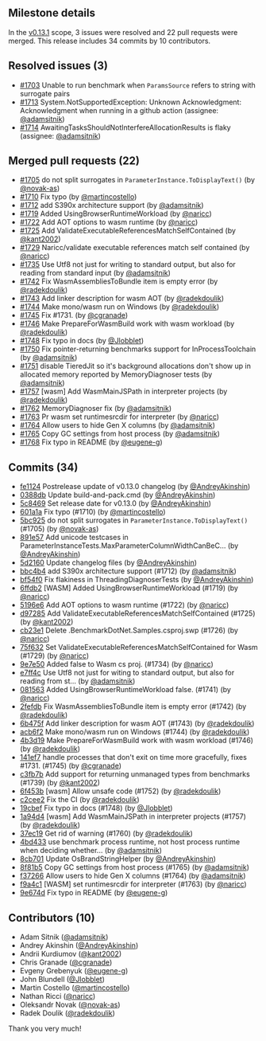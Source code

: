 ## Milestone details

In the [v0.13.1](https://github.com/dotnet/BenchmarkDotNet/issues?q=milestone:v0.13.1) scope, 
3 issues were resolved and 22 pull requests were merged.
This release includes 34 commits by 10 contributors.

## Resolved issues (3)

* [#1703](https://github.com/dotnet/BenchmarkDotNet/issues/1703) Unable to run benchmark when `ParamsSource` refers to string with surrogate pairs
* [#1713](https://github.com/dotnet/BenchmarkDotNet/issues/1713) System.NotSupportedException: Unknown Acknowledgment: ﻿Acknowledgment when running in a github action (assignee: [@adamsitnik](https://github.com/adamsitnik))
* [#1714](https://github.com/dotnet/BenchmarkDotNet/issues/1714) AwaitingTasksShouldNotInterfereAllocationResults is flaky (assignee: [@adamsitnik](https://github.com/adamsitnik))

## Merged pull requests (22)

* [#1705](https://github.com/dotnet/BenchmarkDotNet/pull/1705) do not split surrogates in `ParameterInstance.ToDisplayText()` (by [@novak-as](https://github.com/novak-as))
* [#1710](https://github.com/dotnet/BenchmarkDotNet/pull/1710) Fix typo (by [@martincostello](https://github.com/martincostello))
* [#1712](https://github.com/dotnet/BenchmarkDotNet/pull/1712) add S390x architecture support (by [@adamsitnik](https://github.com/adamsitnik))
* [#1719](https://github.com/dotnet/BenchmarkDotNet/pull/1719) Added UsingBrowserRuntimeWorkload (by [@naricc](https://github.com/naricc))
* [#1722](https://github.com/dotnet/BenchmarkDotNet/pull/1722) Add AOT options to wasm runtime (by [@naricc](https://github.com/naricc))
* [#1725](https://github.com/dotnet/BenchmarkDotNet/pull/1725) Add ValidateExecutableReferencesMatchSelfContained (by [@kant2002](https://github.com/kant2002))
* [#1729](https://github.com/dotnet/BenchmarkDotNet/pull/1729) Naricc/validate executable references match self contained (by [@naricc](https://github.com/naricc))
* [#1735](https://github.com/dotnet/BenchmarkDotNet/pull/1735) Use Utf8 not just for writing to standard output, but also for reading from standard input (by [@adamsitnik](https://github.com/adamsitnik))
* [#1742](https://github.com/dotnet/BenchmarkDotNet/pull/1742) Fix WasmAssembliesToBundle item is empty error (by [@radekdoulik](https://github.com/radekdoulik))
* [#1743](https://github.com/dotnet/BenchmarkDotNet/pull/1743) Add linker description for wasm AOT (by [@radekdoulik](https://github.com/radekdoulik))
* [#1744](https://github.com/dotnet/BenchmarkDotNet/pull/1744) Make mono/wasm run on Windows (by [@radekdoulik](https://github.com/radekdoulik))
* [#1745](https://github.com/dotnet/BenchmarkDotNet/pull/1745) Fix #1731. (by [@cgranade](https://github.com/cgranade))
* [#1746](https://github.com/dotnet/BenchmarkDotNet/pull/1746) Make PrepareForWasmBuild work with wasm workload (by [@radekdoulik](https://github.com/radekdoulik))
* [#1748](https://github.com/dotnet/BenchmarkDotNet/pull/1748) Fix typo in docs (by [@Jlobblet](https://github.com/Jlobblet))
* [#1750](https://github.com/dotnet/BenchmarkDotNet/pull/1750) Fix pointer-returning benchmarks support for InProcessToolchain (by [@adamsitnik](https://github.com/adamsitnik))
* [#1751](https://github.com/dotnet/BenchmarkDotNet/pull/1751) disable TieredJit so it's background allocations don't show up in allocated memory reported by MemoryDiagnoser tests (by [@adamsitnik](https://github.com/adamsitnik))
* [#1757](https://github.com/dotnet/BenchmarkDotNet/pull/1757) [wasm] Add WasmMainJSPath in interpreter projects (by [@radekdoulik](https://github.com/radekdoulik))
* [#1762](https://github.com/dotnet/BenchmarkDotNet/pull/1762) MemoryDiagnoser fix (by [@adamsitnik](https://github.com/adamsitnik))
* [#1763](https://github.com/dotnet/BenchmarkDotNet/pull/1763) Pr wasm set runtimesrcdir for interpreter (by [@naricc](https://github.com/naricc))
* [#1764](https://github.com/dotnet/BenchmarkDotNet/pull/1764) Allow users to hide Gen X columns (by [@adamsitnik](https://github.com/adamsitnik))
* [#1765](https://github.com/dotnet/BenchmarkDotNet/pull/1765) Copy GC settings from host process (by [@adamsitnik](https://github.com/adamsitnik))
* [#1768](https://github.com/dotnet/BenchmarkDotNet/pull/1768) Fix typo in README (by [@eugene-g](https://github.com/eugene-g))

## Commits (34)

* [fe1124](https://github.com/dotnet/BenchmarkDotNet/commit/fe1124661c3a2c45f3234c251872b9982e2a3890) Postrelease update of v0.13.0 changelog (by [@AndreyAkinshin](https://github.com/AndreyAkinshin))
* [0388db](https://github.com/dotnet/BenchmarkDotNet/commit/0388db29ec89d2ac2402007d7b286a9fc0d616e1) Update build-and-pack.cmd (by [@AndreyAkinshin](https://github.com/AndreyAkinshin))
* [5c8469](https://github.com/dotnet/BenchmarkDotNet/commit/5c8469124736ee15cf2f94c8b5b670e95e052ce1) Set release date for v0.13.0 (by [@AndreyAkinshin](https://github.com/AndreyAkinshin))
* [601a1a](https://github.com/dotnet/BenchmarkDotNet/commit/601a1aee05972ead40781fc389a7e6870964f821) Fix typo (#1710) (by [@martincostello](https://github.com/martincostello))
* [5bc925](https://github.com/dotnet/BenchmarkDotNet/commit/5bc92530ecb7a7cab04dd0dd37a42f3e97232ad6) do not split surrogates in `ParameterInstance.ToDisplayText()` (#1705) (by [@novak-as](https://github.com/novak-as))
* [891e57](https://github.com/dotnet/BenchmarkDotNet/commit/891e5700f72a4615f063e3f87790724a0c1b519f) Add unicode testcases in ParameterInstanceTests.MaxParameterColumnWidthCanBeC... (by [@AndreyAkinshin](https://github.com/AndreyAkinshin))
* [5d2160](https://github.com/dotnet/BenchmarkDotNet/commit/5d2160d5d5deee6a3b70d7cfd99d81354b1f8fba) Update changelog files (by [@AndreyAkinshin](https://github.com/AndreyAkinshin))
* [bbc4b4](https://github.com/dotnet/BenchmarkDotNet/commit/bbc4b45c5d85b4b75cf445c635f030077c0485dd) add S390x architecture support (#1712) (by [@adamsitnik](https://github.com/adamsitnik))
* [bf54f0](https://github.com/dotnet/BenchmarkDotNet/commit/bf54f01be4569fbac4a8217bb26dd9ff05b5b90c) Fix flakiness in ThreadingDiagnoserTests (by [@AndreyAkinshin](https://github.com/AndreyAkinshin))
* [6ffdb2](https://github.com/dotnet/BenchmarkDotNet/commit/6ffdb24c4e7b6dd3011f3f113e384a587e07b8e1) [WASM] Added UsingBrowserRuntimeWorkload (#1719) (by [@naricc](https://github.com/naricc))
* [5196e6](https://github.com/dotnet/BenchmarkDotNet/commit/5196e6f5854c45b3e62a8c9a0a68e92491e70d57) Add AOT options to wasm runtime (#1722) (by [@naricc](https://github.com/naricc))
* [d97285](https://github.com/dotnet/BenchmarkDotNet/commit/d97285236327de3cdc74f87fa6eb896b4a643630) Add ValidateExecutableReferencesMatchSelfContained (#1725) (by [@kant2002](https://github.com/kant2002))
* [cb23e1](https://github.com/dotnet/BenchmarkDotNet/commit/cb23e125ce436171be7fc91850dcec166c2b9b67) Delete .BenchmarkDotNet.Samples.csproj.swp (#1726) (by [@naricc](https://github.com/naricc))
* [75f632](https://github.com/dotnet/BenchmarkDotNet/commit/75f63272def862bb223a3e3e040760a71d8994d1) Set ValidateExecutableReferencesMatchSelfContained for Wasm (#1729) (by [@naricc](https://github.com/naricc))
* [9e7e50](https://github.com/dotnet/BenchmarkDotNet/commit/9e7e50728154e24c79fe392074f127c31611eae1) Added <WasmNativeWorkload>false</WasmNativeWorkload> to Wasm cs proj. (#1734) (by [@naricc](https://github.com/naricc))
* [e7ff4c](https://github.com/dotnet/BenchmarkDotNet/commit/e7ff4cefcc8d429205a21a76045e82688ee063c5) Use Utf8 not just for witing to standard output, but also for reading from st... (by [@adamsitnik](https://github.com/adamsitnik))
* [081563](https://github.com/dotnet/BenchmarkDotNet/commit/081563ad4fbc87409289dd1d039f64dbca49c009) Added UsingBrowserRuntimeWorkload false. (#1741) (by [@naricc](https://github.com/naricc))
* [2fefdb](https://github.com/dotnet/BenchmarkDotNet/commit/2fefdb335c6beb20fdc3463a34fe83d52ac5d619) Fix WasmAssembliesToBundle item is empty error (#1742) (by [@radekdoulik](https://github.com/radekdoulik))
* [6b475f](https://github.com/dotnet/BenchmarkDotNet/commit/6b475f651df7f282fc6ec103fcd1355cc8789c4c) Add linker description for wasm AOT (#1743) (by [@radekdoulik](https://github.com/radekdoulik))
* [acb6f2](https://github.com/dotnet/BenchmarkDotNet/commit/acb6f20d43e9ab3b3c91cb360b8202fd199e4193) Make mono/wasm run on Windows (#1744) (by [@radekdoulik](https://github.com/radekdoulik))
* [4b3d19](https://github.com/dotnet/BenchmarkDotNet/commit/4b3d197a49fa2129b14c944b6ee52e6d931f79f5) Make PrepareForWasmBuild work with wasm workload (#1746) (by [@radekdoulik](https://github.com/radekdoulik))
* [141ef7](https://github.com/dotnet/BenchmarkDotNet/commit/141ef7421496b68ded18710869509ca9c76414ec) handle processes that don't exit on time more gracefully, fixes #1731. (#1745) (by [@cgranade](https://github.com/cgranade))
* [c3fb7b](https://github.com/dotnet/BenchmarkDotNet/commit/c3fb7b9724a62048d27ef5bcaec616117d68b934) Add support for returning unmanaged types from benchmarks (#1739) (by [@kant2002](https://github.com/kant2002))
* [6f453b](https://github.com/dotnet/BenchmarkDotNet/commit/6f453baafa4ef800e0377ebc463ffa82b2f76368) [wasm] Allow unsafe code (#1752) (by [@radekdoulik](https://github.com/radekdoulik))
* [c2cee2](https://github.com/dotnet/BenchmarkDotNet/commit/c2cee254b3a9aec3a6b73bc7fd21b7f2f70ca2ec) Fix the CI (by [@radekdoulik](https://github.com/radekdoulik))
* [19cbef](https://github.com/dotnet/BenchmarkDotNet/commit/19cbef28cba94cd4a7da6266b839d4d3fe2f14db) Fix typo in docs (#1748) (by [@Jlobblet](https://github.com/Jlobblet))
* [1a94d4](https://github.com/dotnet/BenchmarkDotNet/commit/1a94d4dfa65f975f49d1bc92ced5c7a45bb994d4) [wasm] Add WasmMainJSPath in interpreter projects (#1757) (by [@radekdoulik](https://github.com/radekdoulik))
* [37ec19](https://github.com/dotnet/BenchmarkDotNet/commit/37ec19f6dba9ccee6a8f776aa3020ca189944f0c) Get rid of warning (#1760) (by [@radekdoulik](https://github.com/radekdoulik))
* [4bd433](https://github.com/dotnet/BenchmarkDotNet/commit/4bd433d85fff4fb6ba8c4f8df3e685ad669e2519) use benchmark process runtime, not host process runtime when deciding whether... (by [@adamsitnik](https://github.com/adamsitnik))
* [8cb701](https://github.com/dotnet/BenchmarkDotNet/commit/8cb701cc79288b34de438435736acf8e74dc9735) Update OsBrandStringHelper (by [@AndreyAkinshin](https://github.com/AndreyAkinshin))
* [8f81b5](https://github.com/dotnet/BenchmarkDotNet/commit/8f81b5b1be90e2b5425f9571b3c3640acdfaac21) Copy GC settings from host process (#1765) (by [@adamsitnik](https://github.com/adamsitnik))
* [f37266](https://github.com/dotnet/BenchmarkDotNet/commit/f372668e028161d0d1bf675811a6168967175034) Allow users to hide Gen X columns (#1764) (by [@adamsitnik](https://github.com/adamsitnik))
* [f9a4c1](https://github.com/dotnet/BenchmarkDotNet/commit/f9a4c194b77aa7133168f240b404da58c47d5255) [WASM] set runtimesrcdir for interpreter (#1763) (by [@naricc](https://github.com/naricc))
* [9e674d](https://github.com/dotnet/BenchmarkDotNet/commit/9e674d49feeb4647c8acc81334188e7c4587a5e9) Fix typo in README (by [@eugene-g](https://github.com/eugene-g))

## Contributors (10)

* Adam Sitnik ([@adamsitnik](https://github.com/adamsitnik))
* Andrey Akinshin ([@AndreyAkinshin](https://github.com/AndreyAkinshin))
* Andrii Kurdiumov ([@kant2002](https://github.com/kant2002))
* Chris Granade ([@cgranade](https://github.com/cgranade))
* Evgeny Grebenyuk ([@eugene-g](https://github.com/eugene-g))
* John Blundell ([@Jlobblet](https://github.com/Jlobblet))
* Martin Costello ([@martincostello](https://github.com/martincostello))
* Nathan Ricci ([@naricc](https://github.com/naricc))
* Oleksandr Novak ([@novak-as](https://github.com/novak-as))
* Radek Doulik ([@radekdoulik](https://github.com/radekdoulik))

Thank you very much!

